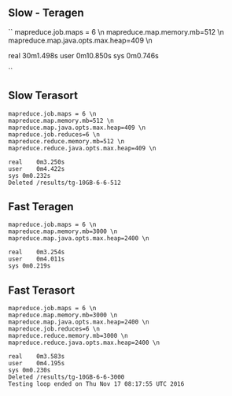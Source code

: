 Slow - Teragen
---- 

``
mapreduce.job.maps = 6 \n
mapreduce.map.memory.mb=512 \n
mapreduce.map.java.opts.max.heap=409 \n

real	30m1.498s
user	0m10.850s
sys	0m0.746s

``

Slow Terasort
---

```
mapreduce.job.maps = 6 \n
mapreduce.map.memory.mb=512 \n
mapreduce.map.java.opts.max.heap=409 \n
mapreduce.job.reduces=6 \n
mapreduce.reduce.memory.mb=512 \n
mapreduce.reduce.java.opts.max.heap=409 \n

real	0m3.250s
user	0m4.422s
sys	0m0.232s
Deleted /results/tg-10GB-6-6-512

```

Fast Teragen
---

```
mapreduce.job.maps = 6 \n
mapreduce.map.memory.mb=3000 \n
mapreduce.map.java.opts.max.heap=2400 \n

real	0m3.254s
user	0m4.011s
sys	0m0.219s

```

Fast Terasort
---

```
mapreduce.job.maps = 6 \n
mapreduce.map.memory.mb=3000 \n
mapreduce.map.java.opts.max.heap=2400 \n
mapreduce.job.reduces=6 \n
mapreduce.reduce.memory.mb=3000 \n
mapreduce.reduce.java.opts.max.heap=2400 \n

real	0m3.583s
user	0m4.195s
sys	0m0.230s
Deleted /results/tg-10GB-6-6-3000
Testing loop ended on Thu Nov 17 08:17:55 UTC 2016

```